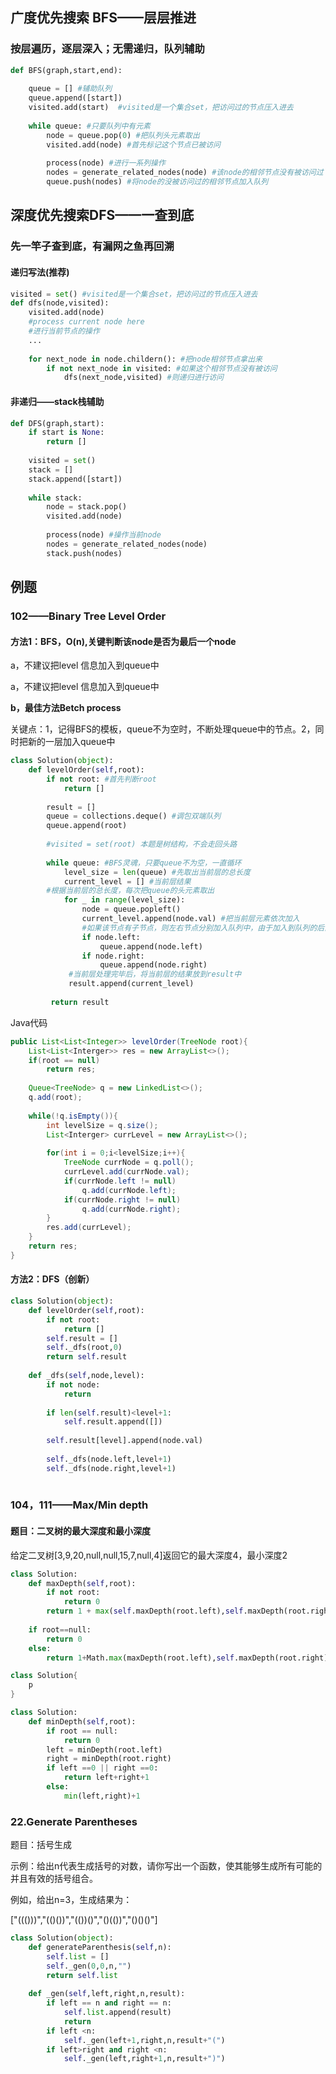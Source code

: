 ## 广度优先搜索 BFS——层层推进

### 按层遍历，逐层深入；无需递归，队列辅助

```python
def BFS(graph,start,end):
    
    queue = [] #辅助队列
    queue.append([start])
    visited.add(start)  #visited是一个集合set，把访问过的节点压入进去
    
    while queue: #只要队列中有元素
        node = queue.pop(0) #把队列头元素取出
        visited.add(node) #首先标记这个节点已被访问
        
        process(node) #进行一系列操作
        nodes = generate_related_nodes(node) #该node的相邻节点没有被访问过
        queue.push(nodes) #将node的没被访问过的相邻节点加入队列       
```



## 深度优先搜索DFS——一查到底

### 先一竿子查到底，有漏网之鱼再回溯

#### 递归写法(推荐)

```python
visited = set() #visited是一个集合set，把访问过的节点压入进去
def dfs(node,visited):
    visited.add(node) 
    #process current node here 
    #进行当前节点的操作
    ...
    
    for next_node in node.childern(): #把node相邻节点拿出来
        if not next_node in visited: #如果这个相邻节点没有被访问
            dfs(next_node,visited) #则递归进行访问
```

#### 非递归——stack栈辅助

```python
def DFS(graph,start):
    if start is None:
        return []
    
    visited = set()
    stack = []
    stack.append([start])
    
    while stack:
        node = stack.pop()
        visited.add(node)
        
        process(node) #操作当前node
        nodes = generate_related_nodes(node)
        stack.push(nodes)
```

## 例题

### 102——Binary Tree Level Order



#### 方法1：BFS，O(n),关键判断该node是否为最后一个node

a，不建议把level 信息加入到queue中

a，不建议把level 信息加入到queue中

**b，最佳方法Betch process**

关键点：1，记得BFS的模板，queue不为空时，不断处理queue中的节点。2，同时把新的一层加入queue中

```python
class Solution(object):
    def levelOrder(self,root):
        if not root: #首先判断root
            return []
        
        result = []
        queue = collections.deque() #调包双端队列
        queue.append(root)
        
        #visited = set(root) 本题是树结构，不会走回头路
        
        while queue: #BFS灵魂，只要queue不为空，一直循环
            level_size = len(queue) #先取出当前层的总长度
            current_level = [] #当前层结果
        #根据当前层的总长度，每次把queue的头元素取出    
            for _ in range(level_size):
                node = queue.popleft()
                current_level.append(node.val) #把当前层元素依次加入
                #如果该节点有子节点，则左右节点分别加入队列中，由于加入到队列的后面，因此在当前循环中不会被操作
                if node.left:
                    queue.append(node.left)
                if node.right:
                    queue.append(node.right)
             #当前层处理完毕后，将当前层的结果放到result中   
             result.append(current_level)
          
         return result
```



Java代码

```java
public List<List<Integer>> levelOrder(TreeNode root){
    List<List<Interger>> res = new ArrayList<>();
    if(root == null)
        return res;
    
    Queue<TreeNode> q = new LinkedList<>();
    q.add(root);
    
    while(!q.isEmpty()){
        int levelSize = q.size();
        List<Interger> currLevel = new ArrayList<>();
        
        for(int i = 0;i<levelSize;i++){
            TreeNode currNode = q.poll();
            currLevel.add(currNode.val);
            if(currNode.left != null)
                q.add(currNode.left);
            if(currNode.right != null)
                q.add(currNode.right);
        }
        res.add(currLevel);
    }
    return res;
}
```



#### 方法2：DFS（创新）



```python
class Solution(object):
    def levelOrder(self,root):
        if not root:
            return []
        self.result = []
        self._dfs(root,0)
        return self.result
    
    def _dfs(self,node,level):
        if not node:
            return
        
        if len(self.result)<level+1:
            self.result.append([])
            
        self.result[level].append(node.val)
        
        self._dfs(node.left,level+1)
        self._dfs(node.right,level+1)
        
```



### 104，111——Max/Min depth

#### 题目：二叉树的最大深度和最小深度

给定二叉树[3,9,20,null,null,15,7,null,4]返回它的最大深度4，最小深度2



```python
class Solution:
    def maxDepth(self,root):
        if not root:
            return 0
        return 1 + max(self.maxDepth(root.left),self.maxDepth(root.right))
    
    if root==null:
        return 0
    else:
        return 1+Math.max(maxDepth(root.left),self.maxDepth(root.right))
```





```java
class Solution{
    p
}
```



```python
class Solution:
    def minDepth(self,root):
        if root == null:
            return 0
        left = minDepth(root.left)
        right = minDepth(root.right)
        if left ==0 || right ==0:
            return left+right+1
        else:
            min(left,right)+1
```



### 22.Generate Parentheses

题目：括号生成

示例：给出n代表生成括号的对数，请你写出一个函数，使其能够生成所有可能的并且有效的括号组合。

例如，给出n=3，生成结果为：

["((()))","(()())","(())()","()(())","()()()"]



```python
class Solution(object):
    def generateParenthesis(self,n):
        self.list = []
        self._gen(0,0,n,"")
        return self.list
    
    def _gen(self,left,right,n,result):
        if left == n and right == n:
            self.list.append(result)
            return
        if left <n:
            self._gen(left+1,right,n,result+"(")
        if left>right and right <n:
            self._gen(left,right+1,n,result+")")
            
```


